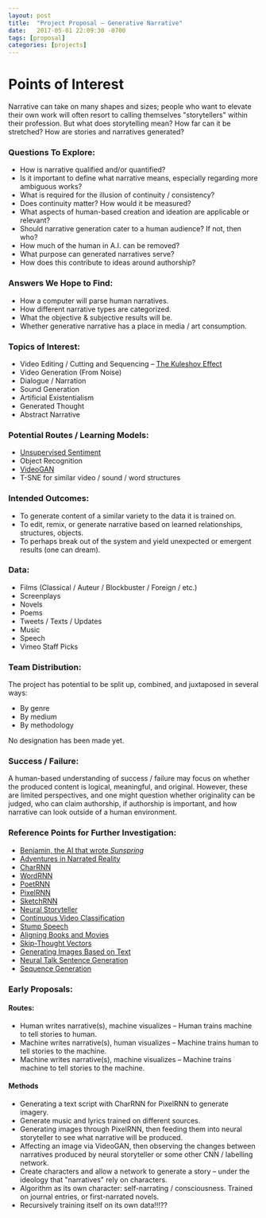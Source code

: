 ```yaml
---
layout: post
title:  "Project Proposal – Generative Narrative"
date:   2017-05-01 22:09:30 -0700
tags: [proposal]
categories: [projects]
---
```


# Points of Interest

Narrative can take on many shapes and sizes; people who want to elevate their own work will often resort to calling themselves "storytellers" within their profession. But what does storytelling mean? How far can it be stretched? How are stories and narratives generated? 

### Questions To Explore:
  * How is narrative qualified and/or quantified?
  * Is it important to define what narrative means, especially regarding more ambiguous works?
  * What is required for the illusion of continuity / consistency?
  * Does continuity matter? How would it be measured?
  * What aspects of human-based creation and ideation are applicable or relevant?
  * Should narrative generation cater to a human audience? If not, then who?
  * How much of the human in A.I. can be removed?
  * What purpose can generated narratives serve?
  * How does this contribute to ideas around authorship?
  
### Answers We Hope to Find:
  * How a computer will parse human narratives.
  * How different narrative types are categorized.
  * What the objective & subjective results will be.
  * Whether generative narrative has a place in media / art consumption.
  
### Topics of Interest:
  * Video Editing / Cutting and Sequencing – [The Kuleshov Effect](https://www.youtube.com/watch?v=ruoPT9JeYHA)
  * Video Generation (From Noise)
  * Dialogue / Narration
  * Sound Generation
  * Artificial Existentialism
  * Generated Thought
  * Abstract Narrative

### Potential Routes / Learning Models:
  * [Unsupervised Sentiment](https://blog.openai.com/unsupervised-sentiment-neuron/)
  * Object Recognition
  * [VideoGAN](https://github.com/cvondrick/videogan)
  * T-SNE for similar video / sound / word structures
  
### Intended Outcomes:
  * To generate content of a similar variety to the data it is trained on.
  * To edit, remix, or generate narrative based on learned relationships, structures, objects.
  * To perhaps break out of the system and yield unexpected or emergent results (one can dream).

### Data:
  * Films (Classical / Auteur / Blockbuster / Foreign / etc.)
  * Screenplays
  * Novels
  * Poems
  * Tweets / Texts / Updates
  * Music
  * Speech
  * Vimeo Staff Picks
  
### Team Distribution:

The project has potential to be split up, combined, and juxtaposed in several ways:
  * By genre
  * By medium
  * By methodology  
  
No designation has been made yet.

### Success / Failure:

A human-based understanding of success / failure may focus on whether the produced content is logical, meaningful, and original. However, these are limited perspectives, and one might question whether originality can be judged, who can claim authorship, if authorship is important, and how narrative can look outside of a human environment.

### Reference Points for Further Investigation:  
  * [Benjamin, the AI that wrote _Sunspring_](http://benjamin.wtf/)
  * [Adventures in Narrated Reality](https://medium.com/artists-and-machine-intelligence/adventures-in-narrated-reality-6516ff395ba3)
  * [CharRNN](https://github.com/karpathy/char-rnn)
  * [WordRNN](https://github.com/larspars/word-rnn)
  * [PoetRNN](http://sballas8.github.io/2015/08/11/Poet-RNN.html)
  * [PixelRNN](https://github.com/tensorflow/magenta/blob/master/magenta/reviews/pixelrnn.md)
  * [SketchRNN](https://github.com/hardmaru/sketch-rnn)
  * [Neural Storyteller](https://github.com/ryankiros/neural-storyteller)
  * [Continuous Video Classification](https://medium.com/@harvitronix/continuous-video-classification-with-tensorflow-inception-and-recurrent-nets-250ba9ff6b85)
  * [Stump Speech](http://whitneyannetrettien.com/stumpspeech/)
  * [Aligning Books and Movies](http://yknzhu.wixsite.com/mbweb)
  * [Skip-Thought Vectors](https://arxiv.org/pdf/1506.06726v1.pdf)
  * [Generating Images Based on Text](https://www.digitaltrends.com/cool-tech/ai-generates-images-based-on-text/)
  * [Neural Talk Sentence Generation](http://cs.stanford.edu/people/karpathy/deepimagesent/generationdemo/)
  * [Sequence Generation](https://medium.com/artists-and-machine-intelligence/ami-residency-part-2-realtime-control-of-sequence-generation-with-recurrent-neural-network-88448dde3500)
  
### Early Proposals:

#### Routes:
  * Human writes narrative(s), machine visualizes – Human trains machine to tell stories to human.
  * Machine writes narrative(s), human visualizes – Machine trains human to tell stories to the machine.
  * Machine writes narrative(s), machine visualizes – Machine trains machine to tell stories to the machine.

#### Methods
  * Generating a text script with CharRNN for PixelRNN to generate imagery.
  * Generate music and lyrics trained on different sources.
  * Generating images through PixelRNN, then feeding them into neural storyteller to see what narrative will be produced.
  * Affecting an image via VideoGAN, then observing the changes between narratives produced by neural storyteller or some other CNN / labelling network.  
  * Create characters and allow a network to generate a story – under the ideology that "narratives" rely on characters.
  * Algorithm as its own character: self-narrating / consciousness. Trained on journal entries, or first-narrated novels.
  * Recursively training itself on its own data!!!??
